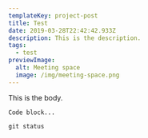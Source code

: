 ```yaml
---
templateKey: project-post
title: Test
date: 2019-03-28T22:42:42.933Z
description: This is the description.
tags:
  - test
previewImage:
  alt: Meeting space
  image: /img/meeting-space.png
---
```

This is the body.

```
Code block...
```

`git status`
